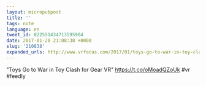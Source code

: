 ```yaml
---
layout: micropubpost
title: ''
tags: note
language: en
tweet_id: 822551434713595904
date: 2017-01-20 21:08:38 +0000
slug: '210838'
expanded_urls: http://www.vrfocus.com/2017/01/toys-go-to-war-in-toy-clash-for-gear-vr/
---
```

"Toys Go to War in Toy Clash for Gear VR" https://t.co/oMoadQZoUk #vr #feedly
